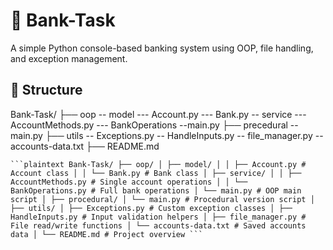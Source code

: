 # 🏦 Bank-Task

A simple Python console-based banking system using OOP, file handling, and exception management.

## 📁 Structure

Bank-Task/
├── oop 
    -- model
      --- Account.py
      --- Bank.py
    -- service
      --- AccountMethods.py
      --- BankOperations
    --main.py
├── precedural
    -- main.py
├── utils
    -- Exceptions.py 
    -- HandleInputs.py
    -- file_manager.py
    -- accounts-data.txt
├── README.md
<pre lang="markdown"><code>```plaintext Bank-Task/ ├── oop/ │ ├── model/ │ │ ├── Account.py # Account class │ │ └── Bank.py # Bank class │ ├── service/ │ │ ├── AccountMethods.py # Single account operations │ │ └── BankOperations.py # Full bank operations │ └── main.py # OOP main script │ ├── procedural/ │ └── main.py # Procedural version script │ ├── utils/ │ ├── Exceptions.py # Custom exception classes │ ├── HandleInputs.py # Input validation helpers │ ├── file_manager.py # File read/write functions │ └── accounts-data.txt # Saved accounts data │ └── README.md # Project overview ```</code></pre>

